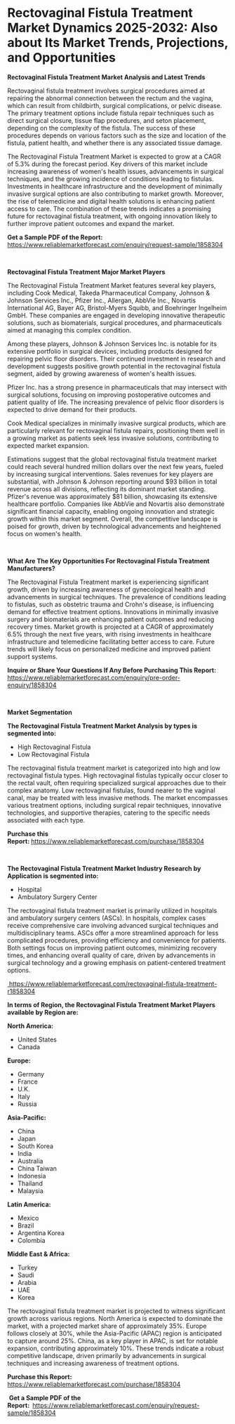 <p><h1>Rectovaginal Fistula Treatment Market Dynamics 2025-2032: Also about Its Market Trends, Projections, and Opportunities</h1></p><p><strong>Rectovaginal Fistula Treatment Market Analysis and Latest Trends</strong></p>
<p><p>Rectovaginal fistula treatment involves surgical procedures aimed at repairing the abnormal connection between the rectum and the vagina, which can result from childbirth, surgical complications, or pelvic disease. The primary treatment options include fistula repair techniques such as direct surgical closure, tissue flap procedures, and seton placement, depending on the complexity of the fistula. The success of these procedures depends on various factors such as the size and location of the fistula, patient health, and whether there is any associated tissue damage.</p><p>The Rectovaginal Fistula Treatment Market is expected to grow at a CAGR of 5.3% during the forecast period. Key drivers of this market include increasing awareness of women's health issues, advancements in surgical techniques, and the growing incidence of conditions leading to fistulas. Investments in healthcare infrastructure and the development of minimally invasive surgical options are also contributing to market growth. Moreover, the rise of telemedicine and digital health solutions is enhancing patient access to care. The combination of these trends indicates a promising future for rectovaginal fistula treatment, with ongoing innovation likely to further improve patient outcomes and expand the market.</p></p>
<p><strong>Get a Sample PDF of the Report:&nbsp;</strong> <a href="https://www.reliablemarketforecast.com/enquiry/request-sample/1858304?utm_campaign=1169&utm_medium=2&utm_source=Github&utm_content=ia&utm_term=13042025&utm_id=rectovaginal-fistula-treatment">https://www.reliablemarketforecast.com/enquiry/request-sample/1858304</a></p>
<p>&nbsp;</p>
<p><strong>Rectovaginal Fistula Treatment Major Market Players</strong></p>
<p><p>The Rectovaginal Fistula Treatment Market features several key players, including Cook Medical, Takeda Pharmaceutical Company, Johnson & Johnson Services Inc., Pfizer Inc., Allergan, AbbVie Inc., Novartis International AG, Bayer AG, Bristol-Myers Squibb, and Boehringer Ingelheim GmbH. These companies are engaged in developing innovative therapeutic solutions, such as biomaterials, surgical procedures, and pharmaceuticals aimed at managing this complex condition.</p><p>Among these players, Johnson & Johnson Services Inc. is notable for its extensive portfolio in surgical devices, including products designed for repairing pelvic floor disorders. Their continued investment in research and development suggests positive growth potential in the rectovaginal fistula segment, aided by growing awareness of women's health issues.</p><p>Pfizer Inc. has a strong presence in pharmaceuticals that may intersect with surgical solutions, focusing on improving postoperative outcomes and patient quality of life. The increasing prevalence of pelvic floor disorders is expected to drive demand for their products.</p><p>Cook Medical specializes in minimally invasive surgical products, which are particularly relevant for rectovaginal fistula repairs, positioning them well in a growing market as patients seek less invasive solutions, contributing to expected market expansion.</p><p>Estimations suggest that the global rectovaginal fistula treatment market could reach several hundred million dollars over the next few years, fueled by increasing surgical interventions. Sales revenues for key players are substantial, with Johnson & Johnson reporting around $93 billion in total revenue across all divisions, reflecting its dominant market standing. Pfizer's revenue was approximately $81 billion, showcasing its extensive healthcare portfolio. Companies like AbbVie and Novartis also demonstrate significant financial capacity, enabling ongoing innovation and strategic growth within this market segment. Overall, the competitive landscape is poised for growth, driven by technological advancements and heightened focus on women's health.</p></p>
<p>&nbsp;</p>
<p><strong>What Are The Key Opportunities For Rectovaginal Fistula Treatment Manufacturers?</strong></p>
<p><p>The Rectovaginal Fistula Treatment market is experiencing significant growth, driven by increasing awareness of gynecological health and advancements in surgical techniques. The prevalence of conditions leading to fistulas, such as obstetric trauma and Crohn's disease, is influencing demand for effective treatment options. Innovations in minimally invasive surgery and biomaterials are enhancing patient outcomes and reducing recovery times. Market growth is projected at a CAGR of approximately 6.5% through the next five years, with rising investments in healthcare infrastructure and telemedicine facilitating better access to care. Future trends will likely focus on personalized medicine and improved patient support systems.</p></p>
<p><strong>Inquire or Share Your Questions If Any Before Purchasing This Report:</strong> <a href="https://www.reliablemarketforecast.com/enquiry/pre-order-enquiry/1858304?utm_campaign=1169&utm_medium=2&utm_source=Github&utm_content=ia&utm_term=13042025&utm_id=rectovaginal-fistula-treatment">https://www.reliablemarketforecast.com/enquiry/pre-order-enquiry/1858304</a></p>
<p>&nbsp;</p>
<p><strong>Market Segmentation</strong></p>
<p><strong>The Rectovaginal Fistula Treatment Market Analysis by types is segmented into:</strong></p>
<p><ul><li>High Rectovaginal Fistula</li><li>Low Rectovaginal Fistula</li></ul></p>
<p><p>The rectovaginal fistula treatment market is categorized into high and low rectovaginal fistula types. High rectovaginal fistulas typically occur closer to the rectal vault, often requiring specialized surgical approaches due to their complex anatomy. Low rectovaginal fistulas, found nearer to the vaginal canal, may be treated with less invasive methods. The market encompasses various treatment options, including surgical repair techniques, innovative technologies, and supportive therapies, catering to the specific needs associated with each type.</p></p>
<p><strong>Purchase this Report:&nbsp;</strong><a href="https://www.reliablemarketforecast.com/purchase/1858304?utm_campaign=1169&utm_medium=2&utm_source=Github&utm_content=ia&utm_term=13042025&utm_id=rectovaginal-fistula-treatment">https://www.reliablemarketforecast.com/purchase/1858304</a></p>
<p>&nbsp;</p>
<p><strong>The Rectovaginal Fistula Treatment Market Industry Research by Application is segmented into:</strong></p>
<p><ul><li>Hospital</li><li>Ambulatory Surgery Center</li></ul></p>
<p><p>The rectovaginal fistula treatment market is primarily utilized in hospitals and ambulatory surgery centers (ASCs). In hospitals, complex cases receive comprehensive care involving advanced surgical techniques and multidisciplinary teams. ASCs offer a more streamlined approach for less complicated procedures, providing efficiency and convenience for patients. Both settings focus on improving patient outcomes, minimizing recovery times, and enhancing overall quality of care, driven by advancements in surgical technology and a growing emphasis on patient-centered treatment options.</p></p>
<p><a href="https://www.reliablemarketforecast.com/rectovaginal-fistula-treatment-r1858304?utm_campaign=1169&utm_medium=2&utm_source=Github&utm_content=ia&utm_term=13042025&utm_id=rectovaginal-fistula-treatment">&nbsp;https://www.reliablemarketforecast.com/rectovaginal-fistula-treatment-r1858304</a></p>
<p><strong>In terms of Region, the Rectovaginal Fistula Treatment Market Players available by Region are:</strong></p>
<p>
    <p> <strong> North America: </strong>
        <ul>
            <li>United States</li>
            <li>Canada</li>
        </ul>
        </p> 
    <p> <strong> Europe: </strong>
        <ul>
            <li>Germany</li>
            <li>France</li>
            <li>U.K.</li>
            <li>Italy</li>
            <li>Russia</li>
        </ul>
        </p> 
    <p> <strong> Asia-Pacific: </strong>
        <ul>
            <li>China</li>
            <li>Japan</li>
            <li>South Korea</li>
            <li>India</li>
            <li>Australia</li>
            <li>China Taiwan</li>
            <li>Indonesia</li>
            <li>Thailand</li>
            <li>Malaysia</li>
        </ul>
        </p> 
    <p> <strong> Latin America: </strong>
        <ul>
            <li>Mexico</li>
            <li>Brazil</li>
            <li>Argentina Korea</li>
            <li>Colombia</li>
        </ul>
        </p> 
    <p> <strong> Middle East & Africa: </strong>
        <ul>
            <li>Turkey</li>
            <li>Saudi</li>
            <li>Arabia</li>
            <li>UAE</li>
            <li>Korea</li>
        </ul>
    </p>
    </p>
<p><p>The rectovaginal fistula treatment market is projected to witness significant growth across various regions. North America is expected to dominate the market, with a projected market share of approximately 35%. Europe follows closely at 30%, while the Asia-Pacific (APAC) region is anticipated to capture around 25%. China, as a key player in APAC, is set for notable expansion, contributing approximately 10%. These trends indicate a robust competitive landscape, driven primarily by advancements in surgical techniques and increasing awareness of treatment options.</p></p>
<p><strong>Purchase this Report: </strong><a href="https://www.reliablemarketforecast.com/purchase/1858304?utm_campaign=1169&utm_medium=2&utm_source=Github&utm_content=ia&utm_term=13042025&utm_id=rectovaginal-fistula-treatment">https://www.reliablemarketforecast.com/purchase/1858304</a></p>
<p>&nbsp;<strong>Get a Sample PDF of the Report:&nbsp;&nbsp;</strong><a href="https://www.reliablemarketforecast.com/enquiry/request-sample/1858304?utm_campaign=1169&utm_medium=2&utm_source=Github&utm_content=ia&utm_term=13042025&utm_id=rectovaginal-fistula-treatment">https://www.reliablemarketforecast.com/enquiry/request-sample/1858304</a></p>
<p><strong></strong></p>
<p><p></p><p></p><p></p></p>